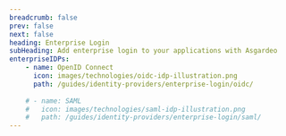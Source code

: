 ```yaml
---
breadcrumb: false
prev: false
next: false
heading: Enterprise Login
subHeading: Add enterprise login to your applications with Asgardeo
enterpriseIDPs:
    - name: OpenID Connect
      icon: images/technologies/oidc-idp-illustration.png
      path: /guides/identity-providers/enterprise-login/oidc/
    
    # - name: SAML
    #   icon: images/technologies/saml-idp-illustration.png
    #   path: /guides/identity-providers/enterprise-login/saml/
---
```


<EnterpriseLoginOverview/>